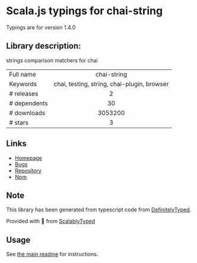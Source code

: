 
# Scala.js typings for chai-string

Typings are for version 1.4.0

## Library description:
strings comparison matchers for chai

|                    |                 |
| ------------------ | :-------------: |
| Full name          | chai-string |
| Keywords           | chai, testing, string, chai-plugin, browser |
| # releases         | 2 |
| # dependents       | 30 |
| # downloads        | 3053200 |
| # stars            | 3 |

## Links
- [Homepage](https://github.com/onechiporenko/chai-string#readme)
- [Bugs](https://github.com/onechiporenko/chai-string/issues)
- [Repository](https://github.com/onechiporenko/chai-string)
- [Npm](https://www.npmjs.com/package/chai-string)
    


## Note
This library has been generated from typescript code from [DefinitelyTyped](https://definitelytyped.org).

Provided with :purple_heart: from [ScalablyTyped](https://github.com/oyvindberg/ScalablyTyped)

## Usage
See [the main readme](../../readme.md) for instructions.


